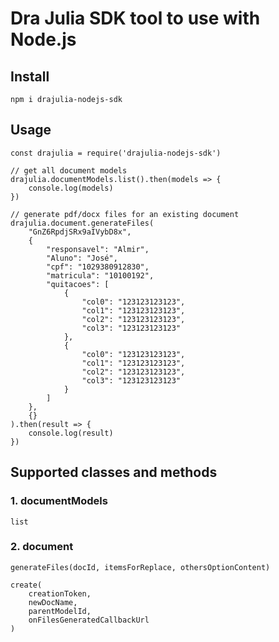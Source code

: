 # Dra Julia SDK tool to use with Node.js

## Install
```
npm i drajulia-nodejs-sdk
```

## Usage
```
const drajulia = require('drajulia-nodejs-sdk')

// get all document models
drajulia.documentModels.list().then(models => {
    console.log(models)
})

// generate pdf/docx files for an existing document
drajulia.document.generateFiles(
    "GnZ6RpdjSRx9aIVybD8x",
    {
		"responsavel": "Almir",
		"Aluno": "José",
		"cpf": "1029380912830",
		"matricula": "10100192",
		"quitacoes": [
			{
				"col0": "123123123123",
				"col1": "123123123123",
				"col2": "123123123123",
				"col3": "123123123123"
			},
			{
				"col0": "123123123123",
				"col1": "123123123123",
				"col2": "123123123123",
				"col3": "123123123123"
			}
		]
    },
    {}
).then(result => {
    console.log(result)
})
```

## Supported classes and methods

### 1. documentModels
    list
### 2. document
    generateFiles(docId, itemsForReplace, othersOptionContent)
    
    create(
        creationToken,
        newDocName,
        parentModelId,
        onFilesGeneratedCallbackUrl
    )